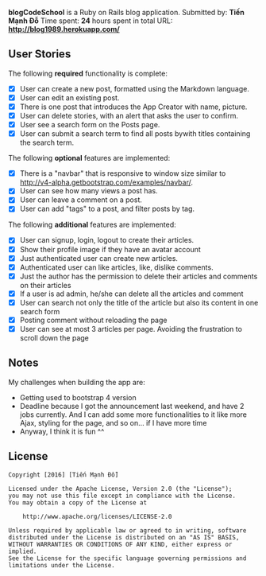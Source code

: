 **blogCodeSchool** is a Ruby on Rails blog application.
Submitted by: **Tiến Mạnh Đỗ**
Time spent: **24** hours spent in total
URL: **http://blog1989.herokuapp.com/**
## User Stories
The following **required** functionality is complete:
* [x] User can create a new post, formatted using the Markdown language.
* [x] User can edit an existing post.
* [x] There is one post that introduces the App Creator with name, picture.
* [x] User can delete stories, with an alert that asks the user to confirm.
* [x] User see a search form on the Posts page.
* [x] User can submit a search term to find all posts bywith titles containing the search term.

The following **optional** features are implemented:
* [x] There is a "navbar" that is responsive to window size similar to http://v4-alpha.getbootstrap.com/examples/navbar/.
* [x] User can see how many views a post has.
* [x] User can leave a comment on a post.
* [x] User can add "tags" to a post, and filter posts by tag.

The following **additional** features are implemented:
* [x] User can signup, login, logout to create their articles.
* [x] Show their profile image if they have an avatar account
* [x] Just authenticated user can create new articles.
* [x] Authenticated user can like articles, like, dislike comments.
* [x] Just the author has the permission to delete their articles and comments on their articles
* [x] If a user is ad admin, he/she can delete all the articles and comment
* [x] User can search not only the title of the article but also its content in one search form
* [x] Posting comment without reloading the page
* [x] User can see at most 3 articles per page. Avoiding the frustration to scroll down the page

## Notes
My challenges when building the app are:
* Getting used to bootstrap 4 version
* Deadline because I got the announcement last weekend, and have 2 jobs currently. And I can add some more functionalities to it like more Ajax, styling for the page, and so on... if I have more time
* Anyway, I think it is fun ^^

## License

    Copyright [2016] [Tiến Mạnh Đỗ]

    Licensed under the Apache License, Version 2.0 (the "License");
    you may not use this file except in compliance with the License.
    You may obtain a copy of the License at

        http://www.apache.org/licenses/LICENSE-2.0

    Unless required by applicable law or agreed to in writing, software
    distributed under the License is distributed on an "AS IS" BASIS,
    WITHOUT WARRANTIES OR CONDITIONS OF ANY KIND, either express or implied.
    See the License for the specific language governing permissions and
    limitations under the License.
